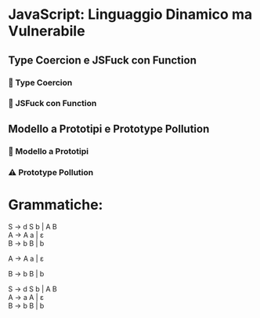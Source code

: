 # JavaScript: Linguaggio Dinamico ma Vulnerabile
##  Type Coercion e JSFuck con Function
### 🔄 Type Coercion
### 🧩 JSFuck con Function
##  Modello a Prototipi e Prototype Pollution
### 🧬 Modello a Prototipi
### ⚠️ Prototype Pollution

# Grammatiche: 

S → d S b | A B  
A → A a | ε  
B → b B | b

A → A a | ε

B → b B | b

S  → d S b | A B  
A  → a A | ε  
B  → b B | b
